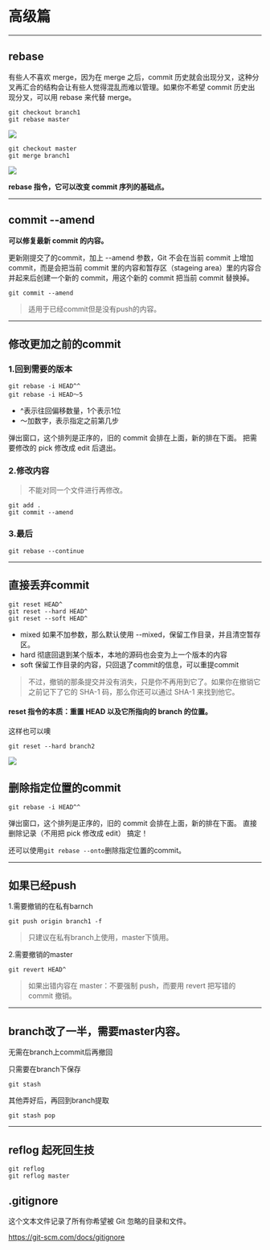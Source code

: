 # 高级篇
---

## rebase

有些人不喜欢 merge，因为在 merge 之后，commit 历史就会出现分叉，这种分叉再汇合的结构会让有些人觉得混乱而难以管理。如果你不希望 commit 历史出现分叉，可以用 rebase 来代替 merge。

```
git checkout branch1
git rebase master
```
![](https://user-gold-cdn.xitu.io/2017/11/30/1600abd620a8e28c?imageslim)

```
git checkout master
git merge branch1
```
![](https://user-gold-cdn.xitu.io/2017/12/2/160149e054fe485c?imageslim)

**rebase 指令，它可以改变 commit 序列的基础点。**

---

## commit --amend

**可以修复最新 commit 的内容。**

更新刚提交了的commit，加上 --amend 参数，Git 不会在当前 commit 上增加 commit，而是会把当前 commit 里的内容和暂存区（stageing area）里的内容合并起来后创建一个新的 commit，用这个新的 commit 把当前 commit 替换掉。

```
git commit --amend
```

> 适用于已经commit但是没有push的内容。

---

## 修改更加之前的commit

### 1.回到需要的版本

```
git rebase -i HEAD^^
git rebase -i HEAD～5
```

- ^表示往回偏移数量，1个表示1位
- ～加数字，表示指定之前第几步

弹出窗口，这个排列是正序的，旧的 commit 会排在上面，新的排在下面。
把需要修改的 pick 修改成 edit 后退出。

### 2.修改内容
> 不能对同一个文件进行再修改。

```
git add .
git commit --amend
```

### 3.最后
```
git rebase --continue
```

---

## 直接丢弃commit

```
git reset HEAD^
git reset --hard HEAD^
git reset --soft HEAD^
```

- mixed 如果不加参数，那么默认使用 --mixed，保留工作目录，并且清空暂存区。
- hard 彻底回退到某个版本，本地的源码也会变为上一个版本的内容
- soft 保留工作目录的内容，只回退了commit的信息，可以重提commit

> 不过，撤销的那条提交并没有消失，只是你不再用到它了。如果你在撤销它之前记下了它的 SHA-1 码，那么你还可以通过 SHA-1 来找到他它。

#### reset 指令的本质：重置 HEAD 以及它所指向的 branch 的位置。

这样也可以噢
```
git reset --hard branch2
```
![](https://user-gold-cdn.xitu.io/2017/11/22/15fe333cb605b0de?imageslim)

## 删除指定位置的commit

```
git rebase -i HEAD^^
```

弹出窗口，这个排列是正序的，旧的 commit 会排在上面，新的排在下面。
直接删除记录（不用把 pick 修改成 edit）
搞定！

还可以使用`git rebase --onto`删除指定位置的commit。

---

## 如果已经push

1.需要撤销的在私有barnch

```
git push origin branch1 -f
```
>只建议在私有branch上使用，master下慎用。

2.需要撤销的master

```
git revert HEAD^
```
>如果出错内容在 master：不要强制 push，而要用 revert 把写错的 commit 撤销。

---

## branch改了一半，需要master内容。

无需在branch上commit后再撤回

只需要在branch下保存
```
git stash
```

其他弄好后，再回到branch提取
```
git stash pop
```

---

## reflog 起死回生技

```
git reflog
git reflog master
```

## .gitignore

这个文本文件记录了所有你希望被 Git 忽略的目录和文件。

https://git-scm.com/docs/gitignore














